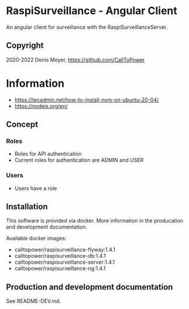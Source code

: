 # RaspiSurveillance - Angular Client

An angular client for surveillance with the RaspiSurveillanceServer.

## Copyright

2020-2022 Denis Meyer, https://github.com/CallToPower

# Information

- https://tecadmin.net/how-to-install-nvm-on-ubuntu-20-04/
- https://nodejs.org/en/

## Concept

### Roles

- Roles for API authentication
- Current roles for authentication are ADMIN and USER

### Users

- Users have a role

## Installation

This software is provided via docker. More information in the producation and development documentation.

Available docker images:

- calltopower/raspisurveillance-flyway:1.4.1
- calltopower/raspisurveillance-db:1.4.1
- calltopower/raspisurveillance-server:1.4.1
- calltopower/raspisurveillance-ng:1.4.1

## Production and development documentation

See README-DEV.md.

